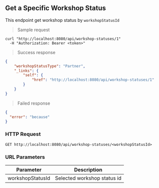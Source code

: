 ## Get a Specific Workshop Status

This endpoint get workshop status by <code>workshopStatusId</code>

> Sample request

```shell
curl "http://localhost:8080/api/workshop-statuses/1"
  -H "Authorization: Bearer <token>"
```

> Success response

```json
{
    "workshopStatusType": "Partner",
    "_links": {
        "self": {
            "href": "http://localhost:8080/api/workshop-statuses/1"
        }
    }
}
```

> Failed response

```json
{
  "error": "because"
}
```

### HTTP Request

`GET http://localhost:8080/api/workshop-statuses/<workshopStatusId>`

### URL Parameters

Parameter | Description
--------- | -----------
workshopStatusId | Selected workshop status id
